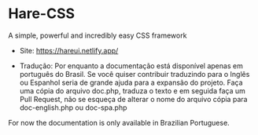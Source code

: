 # Hare-CSS
 A simple, powerful and incredibly easy CSS framework

- Site: https://hareui.netlify.app/

- Tradução:
Por enquanto a documentação está disponível apenas em português do Brasil. Se você quiser contribuir traduzindo para o Inglês ou Espanhol seria de grande ajuda para a expansão do projeto.
Faça uma cópia do arquivo doc.php, traduza o texto e em seguida faça um Pull Request, não se esqueça de alterar o nome do arquivo cópia para doc-english.php ou doc-spa.php

For now the documentation is only available in Brazilian Portuguese.
